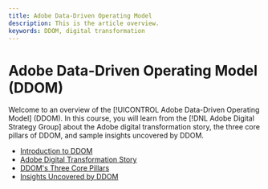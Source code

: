```yaml
---
title: Adobe Data-Driven Operating Model
description: This is the article overview.
keywords: DDOM, digital transformation
---
```


# Adobe Data-Driven Operating Model (DDOM)

Welcome to an overview of the [!UICONTROL Adobe Data-Driven Operating Model] (DDOM). In this course, you will learn from the [!DNL Adobe Digital Strategy Group] about the Adobe digital transformation story, the three core pillars of DDOM, and sample insights uncovered by DDOM.

* [Introduction to DDOM](ddom-introduction.md)
* [Adobe Digital Transformation Story](transformation-story.md)
* [DDOM's Three Core Pillars](ddom-components.md)
* [Insights Uncovered by DDOM](ddom-insights.md)

<!--
This is the landing page of the user guide. It should be the first list item in the TOC.md file.

See other user landing pages to get ideas.
-->
